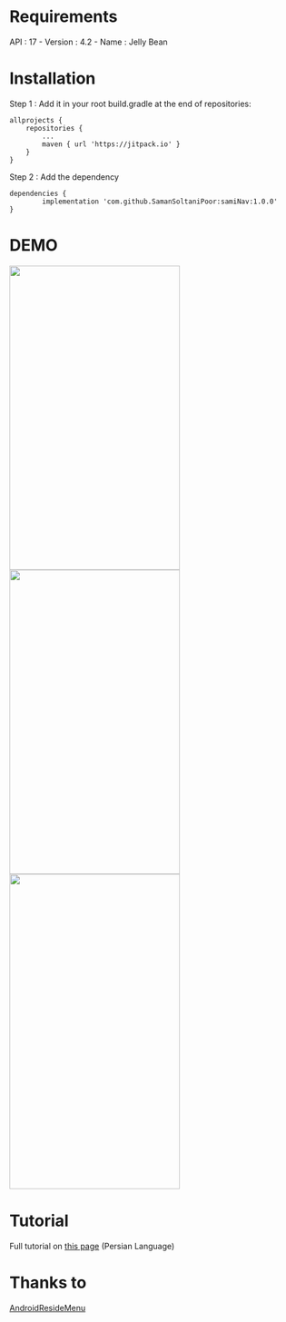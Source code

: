 # Requirements
API : 17 - Version : 4.2 - Name : Jelly Bean


# Installation
Step 1 : Add it in your root build.gradle at the end of repositories:

	allprojects {
		repositories {
			...
			maven { url 'https://jitpack.io' }
		}
	}
Step 2 : Add the dependency

	dependencies {
	        implementation 'com.github.SamanSoltaniPoor:samiNav:1.0.0'
	}



	
# DEMO
<img src="https://dl.hamyarandroid.com/library/358/samiNav.gif" width="300" height="536" />
<img src="https://dl.hamyarandroid.com/library/358/samiNav_Custom.png" width="300" height="536" />
<img src="https://dl.hamyarandroid.com/library/358/samiNav_3D.gif" width="300" height="555" />


# Tutorial
Full tutorial on [this page](https://hamyarandroid.com/tutorial/course-of-working-with-the-sami-nav-library)
(Persian Language)


# Thanks to 
[AndroidResideMenu](https://github.com/SpecialCyCi/AndroidResideMenu)
